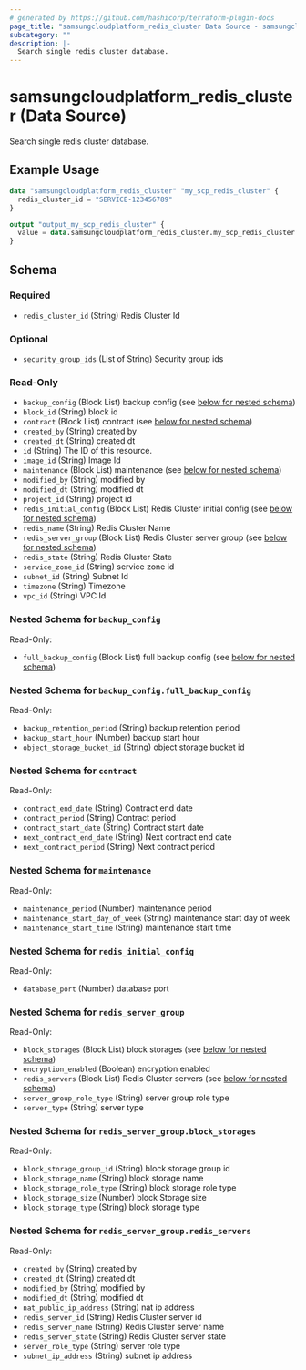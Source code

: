 ```yaml
---
# generated by https://github.com/hashicorp/terraform-plugin-docs
page_title: "samsungcloudplatform_redis_cluster Data Source - samsungcloudplatform"
subcategory: ""
description: |-
  Search single redis cluster database.
---
```


# samsungcloudplatform_redis_cluster (Data Source)

Search single redis cluster database.

## Example Usage

```terraform
data "samsungcloudplatform_redis_cluster" "my_scp_redis_cluster" {
  redis_cluster_id = "SERVICE-123456789"
}

output "output_my_scp_redis_cluster" {
  value = data.samsungcloudplatform_redis_cluster.my_scp_redis_cluster
}
```

<!-- schema generated by tfplugindocs -->
## Schema

### Required

- `redis_cluster_id` (String) Redis Cluster Id

### Optional

- `security_group_ids` (List of String) Security group ids

### Read-Only

- `backup_config` (Block List) backup config (see [below for nested schema](#nestedblock--backup_config))
- `block_id` (String) block id
- `contract` (Block List) contract (see [below for nested schema](#nestedblock--contract))
- `created_by` (String) created by
- `created_dt` (String) created dt
- `id` (String) The ID of this resource.
- `image_id` (String) Image Id
- `maintenance` (Block List) maintenance (see [below for nested schema](#nestedblock--maintenance))
- `modified_by` (String) modified by
- `modified_dt` (String) modified dt
- `project_id` (String) project id
- `redis_initial_config` (Block List) Redis Cluster initial config (see [below for nested schema](#nestedblock--redis_initial_config))
- `redis_name` (String) Redis Cluster Name
- `redis_server_group` (Block List) Redis Cluster server group (see [below for nested schema](#nestedblock--redis_server_group))
- `redis_state` (String) Redis Cluster State
- `service_zone_id` (String) service zone id
- `subnet_id` (String) Subnet Id
- `timezone` (String) Timezone
- `vpc_id` (String) VPC Id

<a id="nestedblock--backup_config"></a>
### Nested Schema for `backup_config`

Read-Only:

- `full_backup_config` (Block List) full backup config (see [below for nested schema](#nestedblock--backup_config--full_backup_config))

<a id="nestedblock--backup_config--full_backup_config"></a>
### Nested Schema for `backup_config.full_backup_config`

Read-Only:

- `backup_retention_period` (String) backup retention period
- `backup_start_hour` (Number) backup start hour
- `object_storage_bucket_id` (String) object storage bucket id



<a id="nestedblock--contract"></a>
### Nested Schema for `contract`

Read-Only:

- `contract_end_date` (String) Contract end date
- `contract_period` (String) Contract period
- `contract_start_date` (String) Contract start date
- `next_contract_end_date` (String) Next contract end date
- `next_contract_period` (String) Next contract period


<a id="nestedblock--maintenance"></a>
### Nested Schema for `maintenance`

Read-Only:

- `maintenance_period` (Number) maintenance period
- `maintenance_start_day_of_week` (String) maintenance start day of week
- `maintenance_start_time` (String) maintenance start time


<a id="nestedblock--redis_initial_config"></a>
### Nested Schema for `redis_initial_config`

Read-Only:

- `database_port` (Number) database port


<a id="nestedblock--redis_server_group"></a>
### Nested Schema for `redis_server_group`

Read-Only:

- `block_storages` (Block List) block storages (see [below for nested schema](#nestedblock--redis_server_group--block_storages))
- `encryption_enabled` (Boolean) encryption enabled
- `redis_servers` (Block List) Redis Cluster servers (see [below for nested schema](#nestedblock--redis_server_group--redis_servers))
- `server_group_role_type` (String) server group role type
- `server_type` (String) server type

<a id="nestedblock--redis_server_group--block_storages"></a>
### Nested Schema for `redis_server_group.block_storages`

Read-Only:

- `block_storage_group_id` (String) block storage group id
- `block_storage_name` (String) block storage name
- `block_storage_role_type` (String) block storage role type
- `block_storage_size` (Number) block Storage size
- `block_storage_type` (String) block storage type


<a id="nestedblock--redis_server_group--redis_servers"></a>
### Nested Schema for `redis_server_group.redis_servers`

Read-Only:

- `created_by` (String) created by
- `created_dt` (String) created dt
- `modified_by` (String) modified by
- `modified_dt` (String) modified dt
- `nat_public_ip_address` (String) nat ip address
- `redis_server_id` (String) Redis Cluster server id
- `redis_server_name` (String) Redis Cluster server name
- `redis_server_state` (String) Redis Cluster server state
- `server_role_type` (String) server role type
- `subnet_ip_address` (String) subnet ip address


